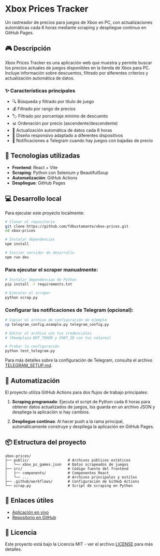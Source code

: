 # Xbox Prices Tracker

Un rastreador de precios para juegos de Xbox en PC, con actualizaciones automáticas cada 6 horas mediante scraping y despliegue continuo en GitHub Pages.

## 🎮 Descripción

Xbox Prices Tracker es una aplicación web que muestra y permite buscar los precios actuales de juegos disponibles en la tienda de Xbox para PC. Incluye información sobre descuentos, filtrado por diferentes criterios y actualización automática de datos.

### ✨ Características principales

- 🔍 Búsqueda y filtrado por título de juego
- 💰 Filtrado por rango de precios
- 🏷️ Filtrado por porcentaje mínimo de descuento
- 📊 Ordenación por precio (ascendente/descendente)
- 🔄 Actualización automática de datos cada 6 horas
- 📱 Diseño responsivo adaptado a diferentes dispositivos
- 🔔 Notificaciones a Telegram cuando hay juegos con bajadas de precio

## 🚀 Tecnologías utilizadas

- **Frontend**: React + Vite
- **Scraping**: Python con Selenium y BeautifulSoup
- **Automatización**: GitHub Actions
- **Despliegue**: GitHub Pages

## 💻 Desarrollo local

Para ejecutar este proyecto localmente:

```bash
# Clonar el repositorio
git clone https://github.com/fdbustamante/xbox-prices.git
cd xbox-prices

# Instalar dependencias
npm install

# Iniciar servidor de desarrollo
npm run dev
```

### Para ejecutar el scraper manualmente:

```bash
# Instalar dependencias de Python
pip install -r requirements.txt

# Ejecutar el scraper
python scrap.py
```

### Configurar las notificaciones de Telegram (opcional):

```bash
# Copiar el archivo de configuración de ejemplo
cp telegram_config.example.py telegram_config.py

# Editar el archivo con tus credenciales
# (Reemplaza BOT_TOKEN y CHAT_ID con tus valores)

# Probar la configuración
python test_telegram.py
```

Para más detalles sobre la configuración de Telegram, consulta el archivo [TELEGRAM_SETUP.md](TELEGRAM_SETUP.md).

## 🤖 Automatización

El proyecto utiliza GitHub Actions para dos flujos de trabajo principales:

1. **Scraping programado**: Ejecuta el script de Python cada 6 horas para obtener datos actualizados de juegos, los guarda en un archivo JSON y despliega la aplicación si hay cambios.

2. **Despliegue continuo**: Al hacer push a la rama principal, automáticamente construye y despliega la aplicación en GitHub Pages.

## 📦 Estructura del proyecto

```
xbox-prices/
├── public/                  # Archivos públicos estáticos
│   └── xbox_pc_games.json   # Datos scrapeados de juegos
├── src/                     # Código fuente del frontend
│   ├── components/          # Componentes React
│   └── ...                  # Archivos principales y estilos
├── .github/workflows/       # Configuración de GitHub Actions
└── scrap.py                 # Script de scraping en Python
```

## 🔗 Enlaces útiles

- [Aplicación en vivo](https://fdbustamante.github.io/xbox-prices/)
- [Repositorio en GitHub](https://github.com/fdbustamante/xbox-prices)

## 📄 Licencia

Este proyecto está bajo la Licencia MIT - ver el archivo [LICENSE](LICENSE) para más detalles.
